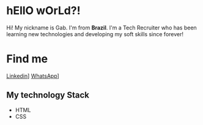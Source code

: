 # hEllO wOrLd?!

Hi! My nickname is Gab. I'm from **Brazil**. I'm a Tech Recruiter who has been learning new technologies and developing my soft skills since forever!

# Find me

 [Linkedin](https://www.linkedin.com/in/abreugabriela/)]
 [WhatsApp](https://api.whatsapp.com/send?phone=5551997633298&text=Ol%C3%A1.%20deixe%20seu%20recado.%20Logo%20retorno.%20%3A)]


## My technology Stack

- HTML
- CSS


